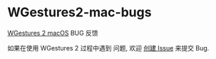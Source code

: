 # WGestures2-mac-bugs
[WGestures 2 macOS](https://www.yingdev.com/projects/wgestures2) BUG 反馈

如果在使用 WGestures 2 过程中遇到 问题, 欢迎 [创建 Issue](https://github.com/yingDev/WGestures2-mac-bugs/issues/new) 来提交 Bug. 

